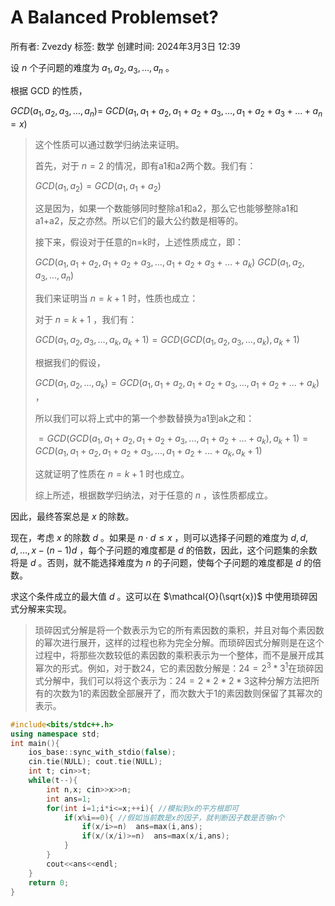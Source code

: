 # A Balanced Problemset?

所有者: Zvezdy
标签: 数学
创建时间: 2024年3月3日 12:39

设 $n$ 个子问题的难度为 $a_1,a_2,a_3,\ldots,a_n$ 。

根据 GCD 的性质，

 $GCD(a_1,a_2,a_3,\ldots,a_n)$= $GCD(a_1,a_1+a_2,a_1+a_2+a_3,\ldots,a_1+a_2+a_3+\ldots+a_n=x)$ 

> 这个性质可以通过数学归纳法来证明。
> 
> 
> 首先，对于 $n=2$ 的情况，即有a1和a2两个数。我们有：
> 
> $GCD(a_1, a_2) = GCD(a_1, a_1 + a_2)$
> 
> 这是因为，如果一个数能够同时整除a1和a2，那么它也能够整除a1和a1+a2，反之亦然。所以它们的最大公约数是相等的。
> 
> 接下来，假设对于任意的n=k时，上述性质成立，即：
> 
> $GCD(a_1,a_1+a_2,a_1+a_2+a_3,\ldots,a_1+a_2+a_3+\ldots+a_k)$ $GCD(a_1,a_2,a_3,\ldots,a_n)$
> 
> 我们来证明当 $n=k+1$ 时，性质也成立：
> 
> 对于 $n=k+1$ ，我们有：
> 
>  $GCD(a_1,a_2,a_3,\ldots,a_k,a_k+1) = GCD(GCD(a_1,a_2,a_3,\ldots,a_k),a_k+1)$ 
> 
> 根据我们的假设，
> 
> $GCD(a_1, a_2, ..., a_k) = GCD(a_1, a_1+a_2, a_1+a_2+a_3,...,a_1+a_2+...+a_k)$ ，
> 
> 所以我们可以将上式中的第一个参数替换为a1到ak之和：
> 
>  $=GCD(GCD(a_1, a_1+a_2, a_1+a_2+a_3, ..., a_1+a_2+...+a_k), a_k+1)=GCD(a_1, a_1+a_2, a_1+a_2+a_3, ..., a_1+a_2+...+a_k, a_k+1)$ 
> 
> 这就证明了性质在 $n=k+1$ 时也成立。
> 
> 综上所述，根据数学归纳法，对于任意的 $n$ ，该性质都成立。
> 

因此，最终答案总是 $x$ 的除数。

现在，考虑 $x$ 的除数 $d$ 。如果是 $n\cdot d\leq x$ ，则可以选择子问题的难度为 $d,d,d,\ldots,x-(n-1)d$ ，每个子问题的难度都是 $d$ 的倍数，因此，这个问题集的余数将是 $d$ 。否则，就不能选择难度为 $n$ 的子问题，使每个子问题的难度都是 $d$ 的倍数。

求这个条件成立的最大值 $d$ 。这可以在 $\mathcal{O}(\sqrt{x})$ 中使用琐碎因式分解来实现。

> 琐碎因式分解是将一个数表示为它的所有素因数的乘积，并且对每个素因数的幂次进行展开，这样的过程也称为完全分解。而琐碎因式分解则是在这个过程中，将那些次数较低的素因数的乘积表示为一个整体，而不是展开成其幂次的形式。例如，对于数24，它的素因数分解是：$24 = 2^3 * 3^1$在琐碎因式分解中，我们可以将这个表示为：$24 = 2 * 2 * 2 * 3$这种分解方法把所有的次数为1的素因数全部展开了，而次数大于1的素因数则保留了其幂次的表示。
> 

```cpp
#include<bits/stdc++.h>
using namespace std;
int main(){
    ios_base::sync_with_stdio(false);
    cin.tie(NULL); cout.tie(NULL);
    int t; cin>>t;
    while(t--){
        int n,x; cin>>x>>n;
        int ans=1;
        for(int i=1;i*i<=x;++i){ //模拟到x的平方根即可
            if(x%i==0){ //假如当前数是x的因子，就判断因子数是否够n个
                if(x/i>=n)  ans=max(i,ans);
                if(x/(x/i)>=n)  ans=max(x/i,ans);
            }
        }
        cout<<ans<<endl;
    }
    return 0;
}
```